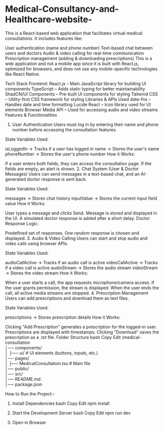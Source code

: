 # Medical-Consultancy-and-Healthcare-website-
This is a React-based web application that facilitates virtual medical consultations. It includes features like:

User authentication (name and phone number)
Text-based chat between users and doctors
Audio & video calling for real-time communication
Prescription management (adding & downloading prescriptions)
This is a web application and not a mobile app since it is built with React.js, optimized for browsers, and does not use any mobile-specific technologies like React Native.

Tech Stack
Frontend:
React.js – Main JavaScript library for building UI components
TypeScript – Adds static typing for better maintainability
ShadCN/UI Components – Pre-built UI components for styling
Tailwind CSS – Utility-first CSS framework for styling
Libraries & APIs Used
date-fns – Handles date and time formatting
Lucide React – Icon library used for UI elements
Browser Media API – Used for accessing audio and video streams
Features & Functionalities
1. User Authentication
Users must log in by entering their name and phone number before accessing the consultation features.

State Variables Used:

isLoggedIn → Tracks if a user has logged in
name → Stores the user's name
phoneNumber → Stores the user's phone number
How it Works:

If a user enters both fields, they can access the consultation page.
If the fields are empty, an alert is shown.
2. Chat System (User & Doctor Messages)
Users can send messages in a text-based chat, and an AI-generated doctor response is sent back.

State Variables Used:

messages → Stores chat history
inputValue → Stores the current input field value
How it Works:

User types a message and clicks Send.
Message is stored and displayed in the UI.
A simulated doctor response is added after a short delay.
Doctor Response Logic:

Predefined set of responses.
One random response is chosen and displayed.
3. Audio & Video Calling
Users can start and stop audio and video calls using browser APIs.

State Variables Used:

audioCallActive → Tracks if an audio call is active
videoCallActive → Tracks if a video call is active
audioStream → Stores the audio stream
videoStream → Stores the video stream
How it Works:

When a user starts a call, the app requests microphone/camera access.
If the user grants permission, the stream is displayed.
When the user ends the call, all active media streams are stopped.
4. Prescription Management
Users can add prescriptions and download them as text files.

State Variables Used:

prescriptions → Stores prescription details
How it Works:

Clicking "Add Prescription" generates a prescription for the logged-in user.
Prescriptions are displayed with timestamps.
Clicking "Download" saves the prescription as a .txt file.
Folder Structure
bash
Copy
Edit
/medical-consultation  
│── components/  
│   ├── ui/         # UI elements (buttons, inputs, etc.)  
│── pages/  
│   ├── MedicalConsultation.tsx  # Main file  
│── public/  
│── src/  
│── README.md  
│── package.json  

How to Run the Project:-

1. Install Dependencies
bash
Copy
Edit
npm install

2. Start the Development Server
bash
Copy
Edit
npm run dev

3. Open in Browser


